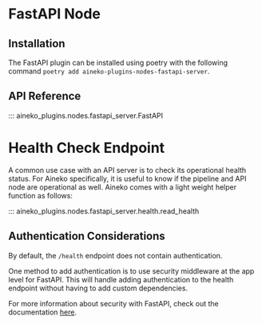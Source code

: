 # FastAPI Node

## Installation

The FastAPI plugin can be installed using poetry with the following command `poetry add aineko-plugins-nodes-fastapi-server`.

## API Reference

::: aineko_plugins.nodes.fastapi_server.FastAPI

# Health Check Endpoint

A common use case with an API server is to check its operational health status. For Aineko specifically, it is useful to know if the pipeline and API node are operational as well. Aineko comes with a light weight helper function as follows:

::: aineko_plugins.nodes.fastapi_server.health.read_health

## Authentication Considerations

By default, the `/health` endpoint does not contain authentication.

One method to add authentication is to use security middleware at the app level for FastAPI. This will handle adding authentication to the health endpoint without having to add custom dependencies.

For more information about security with FastAPI, check out the documentation [here](https://fastapi.tiangolo.com/advanced/security/).
